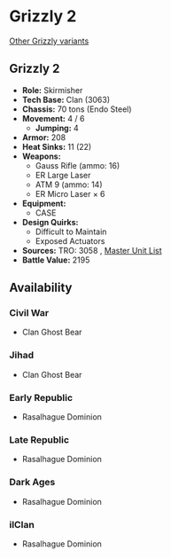 # Grizzly 2 

[Other Grizzly variants](../grizzly.md) 

## Grizzly 2 

- **Role:** Skirmisher 
- **Tech Base:** Clan (3063) 
- **Chassis:** 70 tons (Endo Steel) 
- **Movement:** 4 / 6 
  - **Jumping:** 4 
- **Armor:** 208 
- **Heat Sinks:** 11 (22) 
- **Weapons:** 
  - Gauss Rifle (ammo: 16) 
  - ER Large Laser 
  - ATM 9 (ammo: 14) 
  - ER Micro Laser × 6 
- **Equipment:** 
  - CASE 
- **Design Quirks:** 
  - Difficult to Maintain 
  - Exposed Actuators 
- **Sources:** TRO: 3058 , [Master Unit List](http://masterunitlist.info/Unit/Details/1333) 
- **Battle Value:** 2195 

## Availability 

### Civil War 

- Clan Ghost Bear 

### Jihad 

- Clan Ghost Bear 

### Early Republic 

- Rasalhague Dominion 

### Late Republic 

- Rasalhague Dominion 

### Dark Ages 

- Rasalhague Dominion 

### ilClan 

- Rasalhague Dominion 

